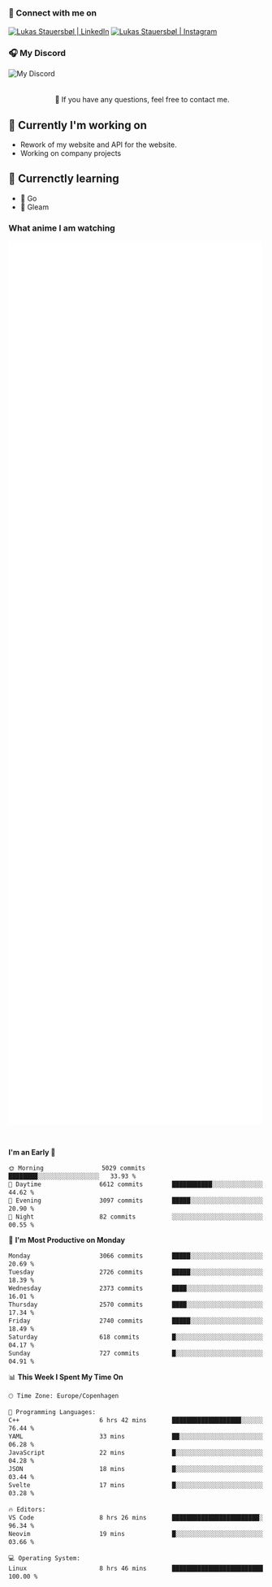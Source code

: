 ### 🔗 Connect with me on
<a href="https://www.instagram.com/lukas_stauersbol" target="_blank"><img align="center" src="https://raw.githubusercontent.com/stauersbol/stauersbol/main/images/instagram.svg" alt="Lukas Stauersbøl | LinkedIn" width="30px"/></a>
<a href="https://www.linkedin.com/in/lukas-stauersbol/" target="_blank"><img align="center" src="https://raw.githubusercontent.com/stauersbol/stauersbol/main/images/linkedin.svg" alt="Lukas Stauersbøl | Instagram" width="30px"/></a>

<p align="center">
 <h3>🎧 My Discord</h3>
 <img align="left" height="55px" src="https://discord.c99.nl/widget/theme-2/147806323323568128.png" alt="My Discord" />
</p>

<br/>
<br/>
<br/>
💬 If you have any questions, feel free to contact me.

## 🔭 Currently I'm working on
- Rework of my website and API for the website.
- Working on company projects
 
## 🌱 Currenctly learning
- 💙 Go
- 💜 Gleam

### What anime I am watching
<a href="https://anilist.co/user/slashiy/" align="center"><img align="center" width="500px" src="metrics.plugin.personal.anilist.svg" /></a>

<br/>

<!--START_SECTION:waka-->
**I'm an Early 🐤** 

```text
🌞 Morning                5029 commits        ████████░░░░░░░░░░░░░░░░░   33.93 % 
🌆 Daytime                6612 commits        ███████████░░░░░░░░░░░░░░   44.62 % 
🌃 Evening                3097 commits        █████░░░░░░░░░░░░░░░░░░░░   20.90 % 
🌙 Night                  82 commits          ░░░░░░░░░░░░░░░░░░░░░░░░░   00.55 % 
```
📅 **I'm Most Productive on Monday** 

```text
Monday                   3066 commits        █████░░░░░░░░░░░░░░░░░░░░   20.69 % 
Tuesday                  2726 commits        █████░░░░░░░░░░░░░░░░░░░░   18.39 % 
Wednesday                2373 commits        ████░░░░░░░░░░░░░░░░░░░░░   16.01 % 
Thursday                 2570 commits        ████░░░░░░░░░░░░░░░░░░░░░   17.34 % 
Friday                   2740 commits        █████░░░░░░░░░░░░░░░░░░░░   18.49 % 
Saturday                 618 commits         █░░░░░░░░░░░░░░░░░░░░░░░░   04.17 % 
Sunday                   727 commits         █░░░░░░░░░░░░░░░░░░░░░░░░   04.91 % 
```


📊 **This Week I Spent My Time On** 

```text
🕑︎ Time Zone: Europe/Copenhagen

💬 Programming Languages: 
C++                      6 hrs 42 mins       ███████████████████░░░░░░   76.44 % 
YAML                     33 mins             ██░░░░░░░░░░░░░░░░░░░░░░░   06.28 % 
JavaScript               22 mins             █░░░░░░░░░░░░░░░░░░░░░░░░   04.28 % 
JSON                     18 mins             █░░░░░░░░░░░░░░░░░░░░░░░░   03.44 % 
Svelte                   17 mins             █░░░░░░░░░░░░░░░░░░░░░░░░   03.28 % 

🔥 Editors: 
VS Code                  8 hrs 26 mins       ████████████████████████░   96.34 % 
Neovim                   19 mins             █░░░░░░░░░░░░░░░░░░░░░░░░   03.66 % 

💻 Operating System: 
Linux                    8 hrs 46 mins       █████████████████████████   100.00 % 
```


<!--END_SECTION:waka-->
